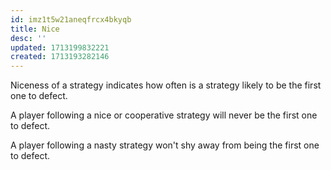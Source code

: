 ```yaml
---
id: imz1t5w21aneqfrcx4bkyqb
title: Nice
desc: ''
updated: 1713199832221
created: 1713193282146
---
```


Niceness of a strategy indicates how often is a strategy likely to be the first one to defect. 

A player following a nice or cooperative strategy will never be the first one to defect.

A player following a nasty strategy won't shy away from being the first one to defect.
